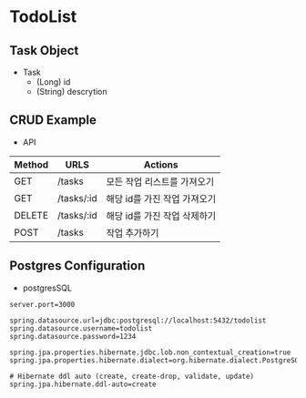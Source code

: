 # TodoList

## Task Object

- Task
  - (Long) id
  - (String) descrytion

## CRUD Example

- API

| Method | URLS       | Actions                      |
| ------ | ---------- | ---------------------------- |
| GET    | /tasks     | 모든 작업 리스트를 가져오기  |
| GET    | /tasks/:id | 해당 id를 가진 작업 가져오기 |
| DELETE | /tasks/:id | 해당 id를 가진 작업 삭제하기 |
| POST   | /tasks     | 작업 추가하기                |

## Postgres Configuration

- postgresSQL

```property
server.port=3000

spring.datasource.url=jdbc:postgresql://localhost:5432/todolist
spring.datasource.username=todolist
spring.datasource.password=1234

spring.jpa.properties.hibernate.jdbc.lob.non_contextual_creation=true
spring.jpa.properties.hibernate.dialect=org.hibernate.dialect.PostgreSQLDialect

# Hibernate ddl auto (create, create-drop, validate, update)
spring.jpa.hibernate.ddl-auto=create
```
